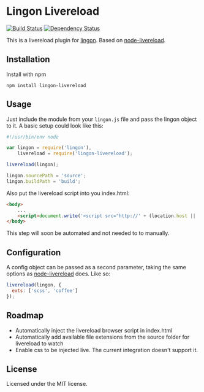 # Lingon Livereload

[![Build Status](https://travis-ci.org/javoire/lingon-livereload.png?branch=tests)](https://travis-ci.org/javoire/lingon-livereload)
[![Dependency Status](https://david-dm.org/javoire/lingon-livereload.png)](https://david-dm.org/javoire/lingon-livereload)

This is a livereload plugin for [lingon](https://github.com/jpettersson/lingon). Based on [node-livereload](https://github.com/napcs/node-livereload).

## Installation

Install with npm
```
npm install lingon-livereload
```

## Usage

Just include the module from your ```lingon.js``` file and pass the lingon object to it. A basic setup could look like this:
```JavaScript
#!/usr/bin/env node

var lingon = require('lingon'),
    livereload = require('lingon-livereload');

livereload(lingon);

lingon.sourcePath = 'source';
lingon.buildPath = 'build';
```
Also put the livereload script into you index.html:
```HTML
<body>
    ...
    <script>document.write('<script src="http://' + (location.host || 'localhost').split(':')[0] + ':35729/livereload.js"></' + 'script>')</script>
</body>
```
This step will soon be automated and not needed to to manually.

## Configuration

A config object can be passed as a second parameter, taking the same options as [node-livereload](https://github.com/napcs/node-livereload#api-options) does. Like so:
```JavaScript
livereload(lingon, {
  exts: ['scss', 'coffee']
});
```

## Roadmap

* Automatically inject the livereload browser script in index.html
* Automatically add available file extensions from the source folder for livereload to watch
* Enable css to be injected live. The current integration doesn't support it.

## License

Licensed under the MIT license.
